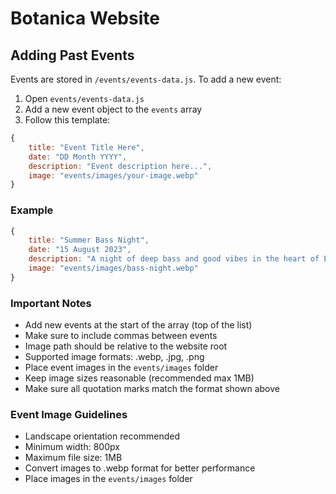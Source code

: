 # Botanica Website

## Adding Past Events

Events are stored in `/events/events-data.js`. To add a new event:

1. Open `events/events-data.js`
2. Add a new event object to the `events` array
3. Follow this template:

```javascript
{
    title: "Event Title Here",
    date: "DD Month YYYY",
    description: "Event description here...",
    image: "events/images/your-image.webp"
}
```

### Example
```javascript
{
    title: "Summer Bass Night",
    date: "15 August 2023",
    description: "A night of deep bass and good vibes in the heart of Edinburgh.",
    image: "events/images/bass-night.webp"
}
```

### Important Notes
- Add new events at the start of the array (top of the list)
- Make sure to include commas between events
- Image path should be relative to the website root
- Supported image formats: .webp, .jpg, .png
- Place event images in the `events/images` folder
- Keep image sizes reasonable (recommended max 1MB)
- Make sure all quotation marks match the format shown above

### Event Image Guidelines
- Landscape orientation recommended
- Minimum width: 800px
- Maximum file size: 1MB
- Convert images to .webp format for better performance
- Place images in the `events/images` folder
